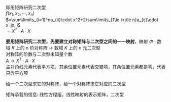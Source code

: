 即用矩阵研究二次型  
 $f(x_1,x_2,\cdots,x_n)$  
 $=\sum\limits_{i=1}^na_{ii}\cdot x^2+2\sum\limits_{1\le i<j\le n}a_{ij}\cdot x_jx_j$  
 $=X^T\cdot A\cdot X$  
  
**要用矩阵研究二次型，先要建立对称矩阵与二次型之间的一一映射**，映射 $\Phi$ : 数域 $K$ 上的 $n$ 阶对称阵 $\to$ 数域 $K$ 上的 $n$ 元二次型  
对称阵的阶数与二次型未知量个数  
 $A\to X^T\cdot A\cdot X$  
主对角线元素代表平方项，其余位置元素代表交错项，其余位置元素都是零，代表只含平方项  
  
给一个二次型求它的对称阵，给一个对称阵求它对应的二次型  
  
矩阵承载的信息: 线性方程组，线性映射的表示矩阵，二次型  
